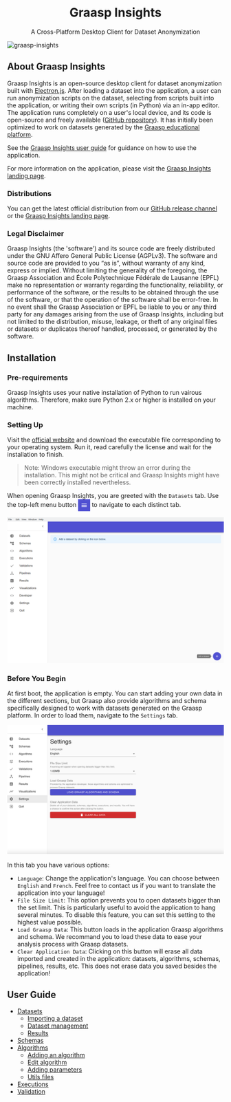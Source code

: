 <h1 align="center">Graasp Insights</h1>

<p align="center">
  A Cross-Platform Desktop Client for Dataset Anonymization
</p>

![graasp-insights](https://user-images.githubusercontent.com/19311953/107044068-1d6f0c80-67c4-11eb-9cba-67d17af7fa56.png)

## About Graasp Insights

Graasp Insights is an open-source desktop client for dataset anonymization built with [Electron.js](https://github.com/electron/electron). After loading a dataset into the application, a user can run anonymization scripts on the dataset, selecting from scripts built into the application, or writing their own scripts (in Python) via an in-app editor. The application runs completely on a user's local device, and its code is open-source and freely available ([GitHub repository](https://github.com/graasp/graasp-insights)). It has initially been optimized to work on datasets generated by the [Graasp educational platform](https://graasp.eu).

See the [Graasp Insights user guide](./docs/graasp-insights-user-guide.md) for guidance on how to use the application.

For more information on the application, please visit the [Graasp Insights landing page](https://insights.graasp.org).

### Distributions

You can get the latest official distribution from our [GitHub release channel](https://github.com/graasp/graasp-insights/releases) or the [Graasp Insights landing page](https://insights.graasp.org).

### Legal Disclaimer

Graasp Insights (the 'software') and its source code are freely distributed under the GNU Affero General Public License (AGPLv3). The software and source code are provided to you “as is”, without warranty of any kind, express or implied. Without limiting the generality of the foregoing, the Graasp Association and École Polytechnique Fédérale de Lausanne (EPFL) make no representation or warranty regarding the functionality, reliability, or performance of the software, or the results to be obtained through the use of the software, or that the operation of the software shall be error-free. In no event shall the Graasp Association or EPFL be liable to you or any third party for any damages arising from the use of Graasp Insights, including but not limited to the distribution, misuse, leakage, or theft of any original files or datasets or duplicates thereof handled, processed, or generated by the software.

## Installation

### Pre-requirements

Graasp Insights uses your native installation of Python to run vairous algorithms. Therefore, make sure Python 2.x or higher is installed on your machine.

### Setting Up

Visit the [official website](https://insights.graasp.org/) and download the executable file corresponding to your operating system. Run it, read carefully the license and wait for the installation to finish.

> Note: Windows executable might throw an error during the installation. This might not be critical and Graasp Insights might have been correctly installed nevertheless.

When opening Graasp Insights, you are greeted with the `Datasets` tab.
Use the top-left menu button <img src="./figures/menu-icon.png" align="center" alt="Menu icon" height="28px"/> to navigate to each distinct tab.

![Datasets tab with menu open](./figures/datasets-menu.png)

### Before You Begin

At first boot, the application is empty. You can start adding your own data in the different sections, but Graasp also provide  algorithms and schema specifically designed to work with datasets generated on the Graasp platform. In order to load them, navigate to the `Settings` tab.

![Settings tab with menu open](./figures/settings.png)

In this tab you have various options:

- `Language`: Change the application's language. You can choose between `English` and `French`. Feel free to contact us if you want to translate the application into your language!
- `File Size Limit`: This option prevents you to open datasets bigger than the set limit. This is particularly useful to avoid the application to hang several minutes. To disable this feature, you can set this setting to the highest value possible.
- `Load Graasp Data`: This button loads in the application Graasp algorithms and schema. We recommand you to load these data to ease your analysis process with Graasp datasets.
- `Clear Application Data`: Clicking on this button will erase all data imported and created in the application: datasets, algorithms, schemas, pipelines, results, etc. This does not erase data you saved besides the application!


<!-- todo: create a list of the available algorithms for graasp -->

## User Guide

- [Datasets](datasets.md)
  - [Importing a dataset](datasets.md#Importing-a-dataset)
  - [Dataset management](datasets.md#Dataset-management)
  - [Results](datasets.md#Results)
- [Schemas](schemas.md)
- [Algorithms](algorithms.md)
  - [Adding an algorithm](algorithms.md#Adding-an-algorithm)
  - [Edit algorithm](algorithms.md#Edit-algorithm)
  - [Adding parameters](algorithms.md#Adding-parameters)
  - [Utils files](algorithms.md#Utils-files)
- [Executions](executions.md)
- [Validation](validation.md)
